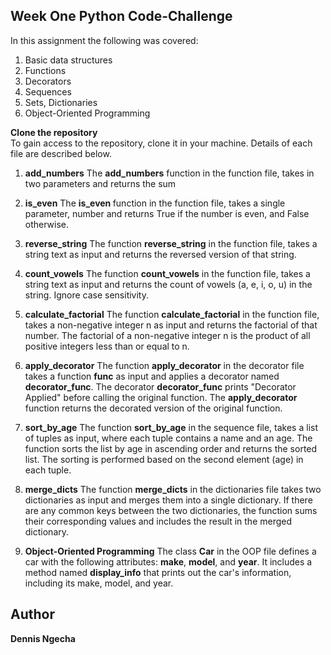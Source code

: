 ## Week One Python Code-Challenge

In this assignment the following was covered:
1. Basic data structures
2. Functions
3. Decorators
4. Sequences
5. Sets, Dictionaries
6. Object-Oriented Programming

<b>Clone the repository</b><br>
To gain access to the repository, clone it in your machine.
Details of each file are described below.

1. <b>add_numbers</b>
The <strong>add_numbers</strong> function in the function file, takes in two parameters and returns the sum

2. <b>is_even</b>
The <strong>is_even </strong> function in the function file, takes a single parameter, number and 
returns True if the number is even, and False otherwise.

3. <b>reverse_string</b>
The function <strong>reverse_string</strong> in the function file, takes a string text as input and 
returns the reversed version of that string.

4. <b>count_vowels</b>
The function <strong>count_vowels</strong> in the function file, takes a string text as input and 
returns the count of vowels (a, e, i, o, u) in the string. Ignore case sensitivity.

5. <b>calculate_factorial</b>
The function <strong>calculate_factorial</strong> in the function file, takes a non-negative integer n as input 
and returns the factorial of that number. The factorial of a non-negative integer n is the product
of all positive integers less than or equal to n.

6. <b>apply_decorator</b>
The function <strong>apply_decorator</strong> in the decorator file takes a function <strong>func</strong>
as input and applies a decorator named <strong>decorator_func</strong>. The decorator <strong>decorator_func</strong>
prints "Decorator Applied" before calling the original function. The <strong>apply_decorator</strong> function 
returns the decorated version of the original function.

7. <b>sort_by_age</b>
The function <strong>sort_by_age</strong> in the sequence file, takes a list of tuples as input, 
where each tuple contains a name and an age. The function sorts the list by age in ascending order
 and returns the sorted list. The sorting is performed based on the second element (age) in each tuple.

8. <b>merge_dicts</b>
The function <strong>merge_dicts</strong> in the dictionaries file takes two dictionaries as input and merges them into a single dictionary. If there are any common keys between the two dictionaries, the function sums their corresponding values and includes the result in the merged dictionary.

9. <b>Object-Oriented Programming</b>
The class <strong>Car</strong> in the OOP file defines a car with the following attributes: 
<strong>make</strong>, <strong>model</strong>, and <strong>year</strong>. It includes a method named 
<strong>display_info</strong> that prints out the car's information, including its make, model, and year.


## Author
**Dennis Ngecha**
